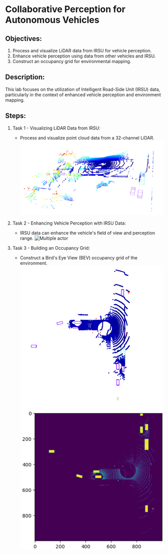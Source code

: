 
# Collaborative Perception for Autonomous Vehicles

## Objectives:
1. Process and visualize LiDAR data from IRSU for vehicle perception.
2. Enhance vehicle perception using data from other vehicles and IRSU.
3. Construct an occupancy grid for environmental mapping.

## Description:
This lab focuses on the utilization of Intelligent Road-Side Unit (IRSU) data, particularly in the context of enhanced vehicle perception and environment mapping.

## Steps:
1. Task 1 - Visualizing LiDAR Data from IRSU:
   - Process and visualize point cloud data from a 32-channel LiDAR.
     ![Single actor](https://github.com/RaffaelePumpo/Cooperative_perception/blob/main/lab1/Single_vehicle.png)

2. Task 2 - Enhancing Vehicle Perception with IRSU Data:
   - IRSU data can enhance the vehicle's field of view and perception range.
   ![Multiple actor](https://github.com/RaffaelePumpo/Cooperative_perception/blob/main/lab1/Multiple_vehicle.png)

3. Task 3 - Building an Occupancy Grid:
   - Construct a Bird's Eye View (BEV) occupancy grid of the environment.
     ![Top view environment](https://github.com/RaffaelePumpo/Cooperative_perception/blob/main/lab1/BEV_env.png)
     ![Top view environment](https://github.com/RaffaelePumpo/Cooperative_perception/blob/main/lab1/BEV.png)

